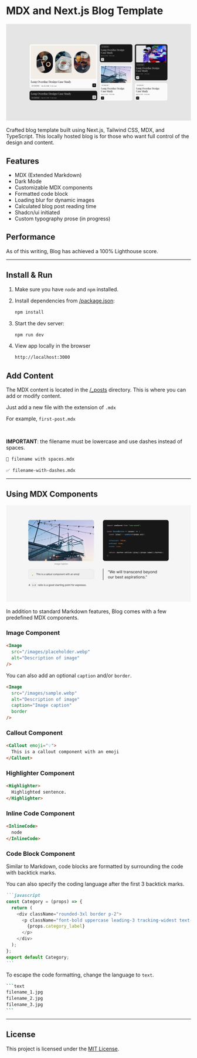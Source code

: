 # MDX and Next.js Blog Template

![Cover image of Blog](/public/images/readme-cover.png)

Crafted blog template built using Next.js, Tailwind CSS, MDX, and TypeScript. This locally hosted blog is for those who want full control of the design and content.

## Features

- MDX (Extended Markdown)
- Dark Mode
- Customizable MDX components
- Formatted code block
- Loading blur for dynamic images
- Calculated blog post reading time
- Shadcn/ui initiated
- Custom typography prose (in progress)

## Performance

As of this writing, Blog has achieved a 100% Lighthouse score.

***

## Install & Run

1. Make sure you have `node` and `npm` installed.

2. Install dependencies from [/package.json](/package.json):

    ```bash
    npm install
    ```

3. Start the dev server:

    ```bash
    npm run dev
    ```

4. View app locally in the browser

    ```bash
    http://localhost:3000
    ```

## Add Content

The MDX content is located in the [/_posts](/_posts) directory. This is where you can add or modify content.

Just add a new file with the extension of `.mdx`

For example, `first-post.mdx`

<br>

**IMPORTANT**: the filename must be lowercase and use dashes instead of spaces.

```bash
🚫 filename with spaces.mdx
```

```bash
✅ filename-with-dashes.mdx
```
***

## Using MDX Components

![Cover image of Blog](/public/images/readme-mdx-components.png)


In addition to standard Markdown features, Blog comes with a few predefined MDX components.

### Image Component

```markdown
<Image
  src="/images/placeholder.webp"
  alt="Description of image"
/>
```

You can also add an optional `caption` and/or `border`.

```markdown
<Image
  src="/images/sample.webp"
  alt="Description of image"
  caption="Image caption"
  border
/>
```

### Callout Component

```markdown
<Callout emoji="💡">
  This is a callout component with an emoji
</Callout>
```

### Highlighter Component

```markdown
<Highlighter>
  Highlighted sentence.
</Highlighter>
```

### Inline Code Component

```markdown
<InlineCode>
  node
</InlineCode>
```

### Code Block Component

Similar to Markdown, code blocks are formatted by surrounding the code with backtick marks.

You can also specify the coding language after the first 3 backtick marks.

````markdown
```javascript
const Category = (props) => {
  return (
    <div className="rounded-3xl border p-2">
      <p className="font-bold uppercase leading-3 tracking-widest text-sm">
        {props.category_label}
      </p>
    </div>
  );
};
export default Category;
```
````

To escape the code formatting, change the language to `text`.

````bash
```text
filename_1.jpg
filename_2.jpg
filename_3.jpg
```
````

---

## License

This project is licensed under the [MIT License](/LICENSE).
